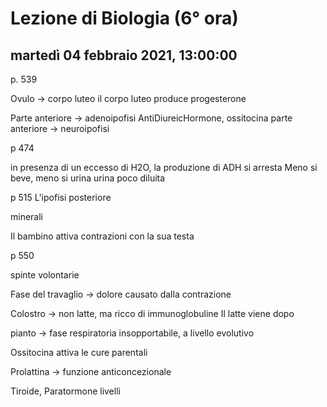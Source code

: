 # Lezione di Biologia (6° ora)

## martedì 04 febbraio 2021, 13:00:00

p. 539

Ovulo -> corpo luteo
il corpo luteo produce progesterone

Parte anteriore -> adenoipofisi
AntiDiureicHormone, ossitocina
parte anteriore -> neuroipofisi

p 474

in presenza di un eccesso di H2O, la produzione di ADH si arresta
Meno si beve, meno si urina
urina poco diluita

p 515 
L'ipofisi posteriore

minerali

Il bambino attiva contrazioni con la sua testa

p 550

spinte volontarie

Fase del travaglio -> dolore
causato dalla contrazione

Colostro -> non latte, ma ricco di immunoglobuline
Il latte viene dopo

pianto -> fase respiratoria
insopportabile, a livello evolutivo

Ossitocina attiva le cure parentali

Prolattina -> funzione anticoncezionale

Tiroide, Paratormone   livelli
<!--stackedit_data:
eyJoaXN0b3J5IjpbLTg3NjQyNjk2Miw0ODg5MjI1NzksLTE0OT
Y4NDg1NTcsLTU3OTI0OTU4NywtMTYyMDIxMTcxLDIwNjU2NDIz
MjBdfQ==
-->